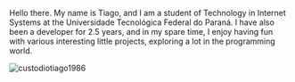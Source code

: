 Hello there. My name is Tiago, and I am a student of Technology in Internet Systems at the Universidade Tecnológica Federal do Paraná. I have also been a developer for 2.5 years, and in my spare time, I enjoy having fun with various interesting little projects, exploring a lot in the programming world.  

<p><img align="center" src="https://github-readme-stats.vercel.app/api/top-langs?username=custodiotiago1986&show_icons=true&locale=en&layout=compact" alt="custodiotiago1986" /></p>



